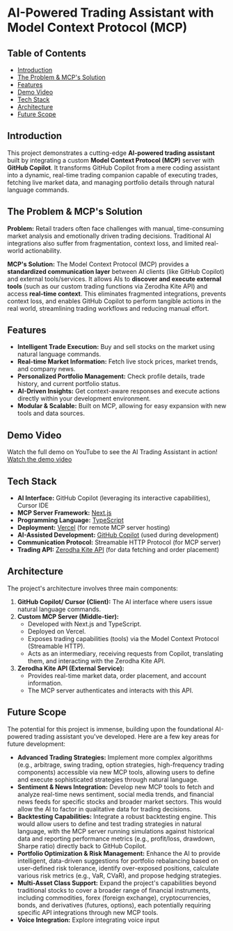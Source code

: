 # AI-Powered Trading Assistant with Model Context Protocol (MCP)

## Table of Contents

* [Introduction](#introduction)
* [The Problem & MCP's Solution](#the-problem--mcps-solution)
* [Features](#features)
* [Demo Video](#demo-video)
* [Tech Stack](#tech-stack)
* [Architecture](#architecture)
* [Future Scope](#future-scope)


## Introduction

This project demonstrates a cutting-edge **AI-powered trading assistant** built by integrating a custom **Model Context Protocol (MCP)** server with **GitHub Copilot**. It transforms GitHub Copilot from a mere coding assistant into a dynamic, real-time trading companion capable of executing trades, fetching live market data, and managing portfolio details through natural language commands.

## The Problem & MCP's Solution

**Problem:** Retail traders often face challenges with manual, time-consuming market analysis and emotionally driven trading decisions. Traditional AI integrations also suffer from fragmentation, context loss, and limited real-world actionability.

**MCP's Solution:** The Model Context Protocol (MCP) provides a **standardized communication layer** between AI clients (like GitHub Copilot) and external tools/services. It allows AIs to **discover and execute external tools** (such as our custom trading functions via Zerodha Kite API) and access **real-time context**. This eliminates fragmented integrations, prevents context loss, and enables GitHub Copilot to perform tangible actions in the real world, streamlining trading workflows and reducing manual effort.

## Features

* **Intelligent Trade Execution:** Buy and sell stocks on the market using natural language commands.
* **Real-time Market Information:** Fetch live stock prices, market trends, and company news.
* **Personalized Portfolio Management:** Check profile details, trade history, and current portfolio status.
* **AI-Driven Insights:** Get context-aware responses and execute actions directly within your development environment.
* **Modular & Scalable:** Built on MCP, allowing for easy expansion with new tools and data sources.

## Demo Video

Watch the full demo on YouTube to see the AI Trading Assistant in action!
[Watch the demo video](https://youtu.be/mHQUtX1jBtI)


## Tech Stack

* **AI Interface:** GitHub Copilot (leveraging its interactive capabilities), Cursor IDE
* **MCP Server Framework:** [Next.js](https://nextjs.org/)
* **Programming Language:** [TypeScript](https://www.typescriptlang.org/)
* **Deployment:** [Vercel](https://vercel.com/) (for remote MCP server hosting)
* **AI-Assisted Development:** [GitHub Copilot](https://copilot.github.com/) (used during development)
* **Communication Protocol:** Streamable HTTP Protocol (for MCP server)
* **Trading API:** [Zerodha Kite API](https://kite.trade/) (for data fetching and order placement)

## Architecture

The project's architecture involves three main components:

1.  **GitHub Copilot/ Cursor (Client):** The AI interface where users issue natural language commands.
2.  **Custom MCP Server (Middle-tier):**
    * Developed with Next.js and TypeScript.
    * Deployed on Vercel.
    * Exposes trading capabilities (tools) via the Model Context Protocol (Streamable HTTP).
    * Acts as an intermediary, receiving requests from Copilot, translating them, and interacting with the Zerodha Kite API.
3.  **Zerodha Kite API (External Service):**
    * Provides real-time market data, order placement, and account information.
    * The MCP server authenticates and interacts with this API.

## Future Scope

The potential for this project is immense, building upon the foundational AI-powered trading assistant you've developed. Here are a few key areas for future development:

* **Advanced Trading Strategies:** Implement more complex algorithms (e.g., arbitrage, swing trading, option strategies, high-frequency trading components) accessible via new MCP tools, allowing users to define and execute sophisticated strategies through natural language.
* **Sentiment & News Integration:** Develop new MCP tools to fetch and analyze real-time news sentiment, social media trends, and financial news feeds for specific stocks and broader market sectors. This would allow the AI to factor in qualitative data for trading decisions.
* **Backtesting Capabilities:** Integrate a robust backtesting engine. This would allow users to define and test trading strategies in natural language, with the MCP server running simulations against historical data and reporting performance metrics (e.g., profit/loss, drawdown, Sharpe ratio) directly back to GitHub Copilot.
* **Portfolio Optimization & Risk Management:** Enhance the AI to provide intelligent, data-driven suggestions for portfolio rebalancing based on user-defined risk tolerance, identify over-exposed positions, calculate various risk metrics (e.g., VaR, CVaR), and propose hedging strategies.
* **Multi-Asset Class Support:** Expand the project's capabilities beyond traditional stocks to cover a broader range of financial instruments, including commodities, forex (foreign exchange), cryptocurrencies, bonds, and derivatives (futures, options), each potentially requiring specific API integrations through new MCP tools.
* **Voice Integration:** Explore integrating voice input
